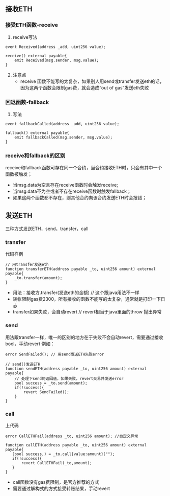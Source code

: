 ## 接收ETH
### 接受ETH函数-receive
1. receive写法
```
event Received(address _add, uint256 value);

receive() external payable{
    emit Received(msg.sender, msg.value);
}

```
2. 注意点
   * receive 函数不能写的太复杂，如果别人用send或transfer发送eth的话，因为这两个函数会限制gas费，就会造成“out of gas”发送eth失败

### 回退函数-fallback

1. 写法
```
event fallbackCalled(address _add, uint256 value);

fallback() external payable{
    emit fallbackCalled(msg.sender, msg.value);
}
```

### receive和fallback的区别
receive和fallback函数可存在同一个合约，当合约接收ETH时，只会有其中一个函数被触发；
* 当msg.data为空且存在receive函数时会触发receive;
* 当msg.data不为空或者不存在receive函数时触发fallback；
* 如果这两个函数都不存在，则其他合约向该合约发送ETH时会报错；


## 发送ETH
三种方式发送ETH，send，transfer，call 
### transfer
代码样例
```
// 用transfer发送eth
function transferETH(address payable _to, uint256 amount) external payable{
    _to.transfer(amount);
}
``` 
* 用法：接收方.transfer(发送eth的金额) // 这个跟java用法不一样
* 转帐限制gas费2300，所有接收的函数不能写的太复杂，通常就是打印一下日志
* transfer如果失败，会自动revert // revert相当于java里面的throw 抛出异常

### send
用法跟transfer一样，唯一的区别的地方在于失败不会自动revert，需要通过接收bool，手动revert
例如：
```
error SendFailed(); // 用send发送ETH失败error

// send()发送ETH
function sendETH(address payable _to, uint256 amount) external payable{
    // 处理下send的返回值，如果失败，revert交易并发送error
    bool success = _to.send(amount);
    if(!success){
        revert SendFailed();
    }
}
```

### call
上代码
```
error CallETHFail(address _to, uint256 amount); //自定义异常

function callETH(address payable _to, uint256 amount) external payable{
   (bool success,) = _to.call{value:amount}("");
   if(!success){
       revert CallETHFail(_to,amount);
   }
}
```
* call函数没有gas费限制，是官方推荐的方式
* 需要通过解构式的方式接受转账结果，手动revert



